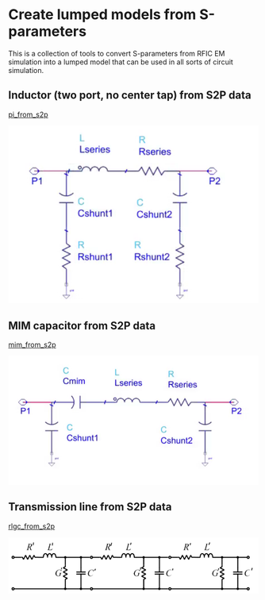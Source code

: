 # Create lumped models from S-parameters

This is a collection of tools to convert S-parameters from RFIC EM simulation 
into a lumped model that can be used in all sorts of circuit simulation. 

## Inductor (two port, no center tap) from S2P data
[pi_from_s2p](https://github.com/VolkerMuehlhaus/pi_from_s2p)

![plot](./doc/inductor_model.png)

## MIM capacitor from S2P data
[mim_from_s2p](https://github.com/VolkerMuehlhaus/mim_from_s2p)

![plot](./doc/mim_model.png)

## Transmission line from S2P data
[rlgc_from_s2p](https://github.com/VolkerMuehlhaus/rlgc_from_s2p)

![plot](./doc/rlgc_segments.png)


